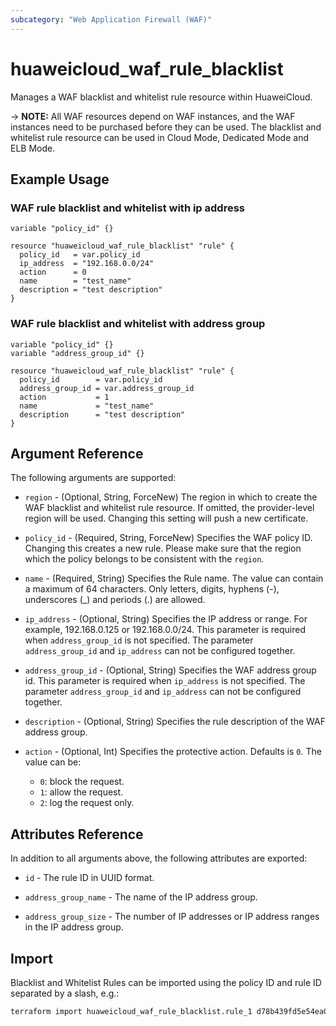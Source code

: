 ```yaml
---
subcategory: "Web Application Firewall (WAF)"
---
```


# huaweicloud_waf_rule_blacklist

Manages a WAF blacklist and whitelist rule resource within HuaweiCloud.

-> **NOTE:** All WAF resources depend on WAF instances, and the WAF instances need to be purchased before they can be
used. The blacklist and whitelist rule resource can be used in Cloud Mode, Dedicated Mode and ELB Mode.

## Example Usage

### WAF rule blacklist and whitelist with ip address

```hcl
variable "policy_id" {}

resource "huaweicloud_waf_rule_blacklist" "rule" {
  policy_id   = var.policy_id
  ip_address  = "192.168.0.0/24"
  action      = 0
  name        = "test_name"
  description = "test description"
}
```

### WAF rule blacklist and whitelist with address group

```hcl
variable "policy_id" {}
variable "address_group_id" {}

resource "huaweicloud_waf_rule_blacklist" "rule" {
  policy_id        = var.policy_id
  address_group_id = var.address_group_id
  action           = 1
  name             = "test_name"
  description      = "test description"
}
```

## Argument Reference

The following arguments are supported:

* `region` - (Optional, String, ForceNew) The region in which to create the WAF blacklist and whitelist rule resource.
  If omitted, the provider-level region will be used. Changing this setting will push a new certificate.

* `policy_id` - (Required, String, ForceNew) Specifies the WAF policy ID. Changing this creates a new rule. Please make
  sure that the region which the policy belongs to be consistent with the `region`.

* `name` - (Required, String) Specifies the Rule name. The value can contain a maximum of 64 characters.
  Only letters, digits, hyphens (-), underscores (_) and periods (.) are allowed.

* `ip_address` - (Optional, String) Specifies the IP address or range. For example, 192.168.0.125 or 192.168.0.0/24.
  This parameter is required when `address_group_id` is not specified. The parameter `address_group_id` and `ip_address`
  can not be configured together.

* `address_group_id` - (Optional, String) Specifies the WAF address group id.
  This parameter is required when `ip_address` is not specified. The parameter `address_group_id` and `ip_address`
  can not be configured together.

* `description` - (Optional, String) Specifies the rule description of the WAF address group.

* `action` - (Optional, Int) Specifies the protective action. Defaults is `0`. The value can be:
  + `0`: block the request.
  + `1`: allow the request.
  + `2`: log the request only.

## Attributes Reference

In addition to all arguments above, the following attributes are exported:

* `id` - The rule ID in UUID format.

* `address_group_name` - The name of the IP address group.

* `address_group_size` - The number of IP addresses or IP address ranges in the IP address group.

## Import

Blacklist and Whitelist Rules can be imported using the policy ID and rule ID separated by a slash, e.g.:

```sh
terraform import huaweicloud_waf_rule_blacklist.rule_1 d78b439fd5e54ea08886e5f63ee7b3f5/ac01a092d50e4e6ba3cd622c1128ba2c
```
